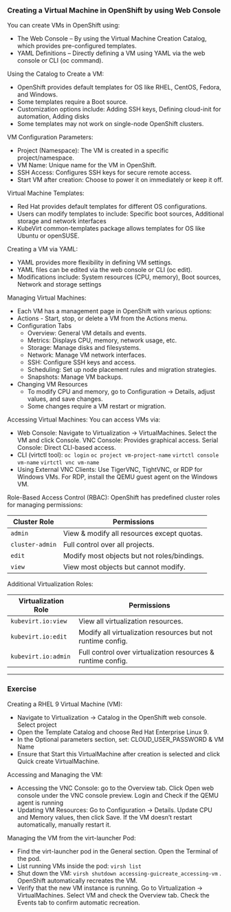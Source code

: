 ### Creating a Virtual Machine in OpenShift by using Web Console

You can create VMs in OpenShift using:
- The Web Console – By using the Virtual Machine Creation Catalog, which provides pre-configured templates.
- YAML Definitions – Directly defining a VM using YAML via the web console or CLI (oc command).

Using the Catalog to Create a VM:
- OpenShift provides default templates for OS like RHEL, CentOS, Fedora, and Windows.
- Some templates require a Boot source.
- Customization options include: Adding SSH keys, Defining cloud-init for automation, Adding disks
- Some templates may not work on single-node OpenShift clusters.

VM Configuration Parameters:
- Project (Namespace): The VM is created in a specific project/namespace.
- VM Name: Unique name for the VM in OpenShift.
- SSH Access: Configures SSH keys for secure remote access.
- Start VM after creation: Choose to power it on immediately or keep it off.

Virtual Machine Templates:
- Red Hat provides default templates for different OS configurations.
- Users can modify templates to include: Specific boot sources, Additional storage and network interfaces
- KubeVirt common-templates package allows templates for OS like Ubuntu or openSUSE.

Creating a VM via YAML:
- YAML provides more flexibility in defining VM settings.
- YAML files can be edited via the web console or CLI (oc edit).
- Modifications include: System resources (CPU, memory), Boot sources, Network and storage settings

Managing Virtual Machines:
- Each VM has a management page in OpenShift with various options:
- Actions -  Start, stop, or delete a VM from the Actions menu.
- Configuration Tabs
  - Overview: General VM details and events.
  - Metrics: Displays CPU, memory, network usage, etc.
  - Storage: Manage disks and filesystems.
  - Network: Manage VM network interfaces.
  - SSH: Configure SSH keys and access.
  - Scheduling: Set up node placement rules and migration strategies.
  - Snapshots: Manage VM backups.
- Changing VM Resources
  - To modify CPU and memory, go to Configuration → Details, adjust values, and save changes.
  - Some changes require a VM restart or migration.

Accessing Virtual Machines: You can access VMs via:
- Web Console: Navigate to Virtualization → VirtualMachines. Select the VM and click Console. VNC Console: Provides graphical access. Serial Console: Direct CLI-based access.
- CLI (virtctl tool): `oc login` `oc project vm-project-name` `virtctl console vm-name` `virtctl vnc vm-name`
- Using External VNC Clients: Use TigerVNC, TightVNC, or RDP for Windows VMs. For RDP, install the QEMU guest agent on the Windows VM.

Role-Based Access Control (RBAC):
OpenShift has predefined cluster roles for managing permissions:

| Cluster Role  | Permissions                                       |
|---------------|---------------------------------------------------|
| `admin`       | View & modify all resources except quotas.        |
| `cluster-admin` | Full control over all projects.                   |
| `edit`        | Modify most objects but not roles/bindings.       |
| `view`        | View most objects but cannot modify.              |

Additional Virtualization Roles:

| Virtualization Role   | Permissions                                                            |
|-----------------------|------------------------------------------------------------------------|
| `kubevirt.io:view`    | View all virtualization resources.                                     |
| `kubevirt.io:edit`    | Modify all virtualization resources but not runtime config.             |
| `kubevirt.io:admin`   | Full control over virtualization resources & runtime config. |

---
### Exercise

Creating a RHEL 9 Virtual Machine (VM):
- Navigate to Virtualization → Catalog in the OpenShift web console. Select project
- Open the Template Catalog and choose Red Hat Enterprise Linux 9.
- In the Optional parameters section, set: CLOUD_USER_PASSWORD & VM Name
- Ensure that Start this VirtualMachine after creation is selected and click Quick create VirtualMachine.

Accessing and Managing the VM:
- Accessing the VNC Console: go to the Overview tab. Click Open web console under the VNC console preview. Login and Check if the QEMU agent is running
- Updating VM Resources: Go to Configuration → Details. Update CPU and Memory values, then click Save. If the VM doesn’t restart automatically, manually restart it.

Managing the VM from the virt-launcher Pod:
- Find the virt-launcher pod in the General section. Open the Terminal of the pod.
- List running VMs inside the pod:  `virsh list`
- Shut down the VM: `virsh shutdown accessing-guicreate_accessing-vm` . OpenShift automatically recreates the VM.
- Verify that the new VM instance is running. Go to Virtualization → VirtualMachines. Select VM and check the Overview tab. Check the Events tab to confirm automatic recreation.
